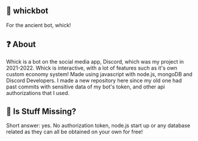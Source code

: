 ## 🌙 whickbot
For the ancient bot, whick!

## ❓ About
Whick is a bot on the social media app, Discord, which was my project in 2021-2022. Whick is interactive, with a lot of features such as it's own custom economy system! Made using javascript with node.js, mongoDB and Discord Developers. I made a new repository here since my old one had past commits with sensitive data of my bot's token, and other api authorizations that I used. 

## 👻 Is Stuff Missing?
Short answer: yes. No authorization token, node.js start up or any database related as they can all be obtained on your own for free! 
